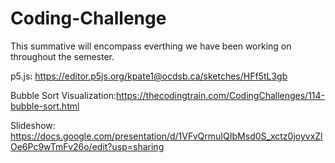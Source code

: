 # Coding-Challenge
This summative will encompass everthing we have been working on throughout the semester.

p5.js: https://editor.p5js.org/kpate1@ocdsb.ca/sketches/HFf5tL3gb

Bubble Sort Visualization:https://thecodingtrain.com/CodingChallenges/114-bubble-sort.html

Slideshow: https://docs.google.com/presentation/d/1VFvQrmuIQIbMsd0S_xctz0joyvxZlOe6Pc9wTmFv26o/edit?usp=sharing
